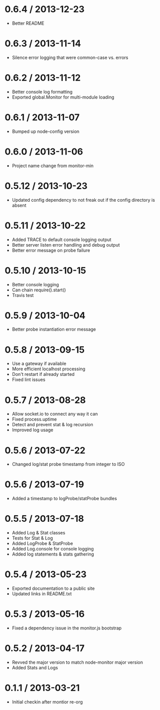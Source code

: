 0.6.4 / 2013-12-23
===================

  * Better README

0.6.3 / 2013-11-14
===================

  * Silence error logging that were common-case vs. errors

0.6.2 / 2013-11-12
===================

  * Better console log formatting
  * Exported global.Monitor for multi-module loading

0.6.1 / 2013-11-07
===================

  * Bumped up node-config version

0.6.0 / 2013-11-06
===================

  * Project name change from monitor-min

0.5.12 / 2013-10-23
===================

  * Updated config dependency to not freak out if the config directory is absent

0.5.11 / 2013-10-22
===================

  * Added TRACE to default console logging output
  * Better server listen error handling and debug output
  * Better error message on probe failure

0.5.10 / 2013-10-15
===================

  * Better console logging
  * Can chain require().start()
  * Travis test

0.5.9 / 2013-10-04
==================

  * Better probe instantiation error message

0.5.8 / 2013-09-15
==================

  * Use a gateway if available
  * More efficient localhost processing
  * Don't restart if already started
  * Fixed lint issues

0.5.7 / 2013-08-28
==================

  * Allow socket.io to connect any way it can
  * Fixed process.uptime
  * Detect and prevent stat & log recursion
  * Improved log usage

0.5.6 / 2013-07-22
==================

  * Changed log/stat probe timestamp from integer to ISO

0.5.6 / 2013-07-19
==================

  * Added a timestamp to logProbe/statProbe bundles

0.5.5 / 2013-07-18
==================

  * Added Log & Stat classes
  * Tests for Stat & Log
  * Added LogProbe & StatProbe
  * Added Log.console for console logging
  * Added log statements & stats gathering

0.5.4 / 2013-05-23
==================

  * Exported documentation to a public site
  * Updated links in README.txt

0.5.3 / 2013-05-16
==================

  * Fixed a dependency issue in the monitor.js bootstrap

0.5.2 / 2013-04-17
==================

  * Revved the major version to match node-monitor major version
  * Added Stats and Logs

0.1.1 / 2013-03-21
==================

  * Initial checkin after montior re-org
